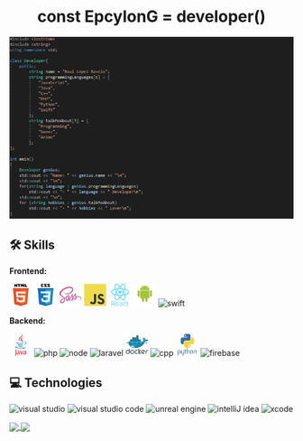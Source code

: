 <h1 align="center">const EpcylonG = developer() </h1>

![App Screenshot](./CodeCpp.png)

<h2>🛠 Skills</h2>

**Frontend:**
<p align="left">
<img src="https://raw.githubusercontent.com/devicons/devicon/master/icons/html5/html5-original-wordmark.svg" alt="html5" width="40" height="40"/>
<img src="https://raw.githubusercontent.com/devicons/devicon/master/icons/css3/css3-original-wordmark.svg" alt="css3" width="40" height="40"/>
<img src="https://raw.githubusercontent.com/devicons/devicon/master/icons/sass/sass-original.svg" alt="sass" width="40" height="40"/>
<img src="https://raw.githubusercontent.com/devicons/devicon/master/icons/javascript/javascript-original.svg" alt="javascript" width="40" height="40"/>
<img src="https://raw.githubusercontent.com/devicons/devicon/master/icons/react/react-original-wordmark.svg" alt="react" width="40" height="40"/>
<img src="https://raw.githubusercontent.com/devicons/devicon/master/icons/android/android-original-wordmark.svg" alt="andorid" width="40" height="40"/>
<img src="https://www.vectorlogo.zone/logos/swift/swift-icon.svg" alt="swift" width="40" height="40"/>
</p>
  
**Backend:**
<p align="left">
<img src="https://raw.githubusercontent.com/devicons/devicon/master/icons/java/java-original-wordmark.svg" alt="java" width="40" height="40"/>
<img src="https://www.vectorlogo.zone/logos/php/php-icon.svg" alt="php" width="40" height="40"/>
<img src="https://www.vectorlogo.zone/logos/nodejs/nodejs-icon.svg" alt="node" width="40" height="40"/>
<img src="https://www.vectorlogo.zone/logos/laravel/laravel-icon.svg" alt="laravel" width="40" height="40"/>
<img src="https://raw.githubusercontent.com/devicons/devicon/master/icons/docker/docker-original-wordmark.svg" alt="docker" width="40" height="40"/>
<img src="https://www.svgrepo.com/show/373526/cpp.svg" alt="cpp" width="40" height="40"/>
<img src="https://raw.githubusercontent.com/devicons/devicon/master/icons/python/python-original-wordmark.svg" alt="python" width="40" height="40"/>
  <img src="https://www.vectorlogo.zone/logos/firebase/firebase-icon.svg" alt="firebase" width="40" height="40"/>
</p>

<h2>💻 Technologies</h2>
<p align="left">
<img src="https://www.svgrepo.com/show/354520/visual-studio.svg" alt="visual studio" width="40" height="40"/>
<img src="https://www.vectorlogo.zone/logos/visualstudio_code/visualstudio_code-icon.svg" alt="visual studio code" width="40" height="40"/>
<img src="https://www.svgrepo.com/show/394536/unreal-engine.svg" alt="unreal engine" width="40" height="40"/>
<img src="https://www.svgrepo.com/show/353906/intellij-idea.svg" alt="intelliJ idea" width="40" height="40"/>
<img src="https://www.vectorlogo.zone/logos/apple_xcode/apple_xcode-icon.svg" alt="xcode" width="40" height="40"/>
</p>

<a href="https://github.com/EpcylonG/github-readme-stats">
  <img align="center" src="https://github-readme-stats.vercel.app/api?username=epcylong&count_private=true&hide=stars&show_icons=true&theme=react&hide_border=true" />
</a>
<a href="https://github.com/EpcylonG/github-readme-stats">
  <img align="center" src="https://github-readme-stats.vercel.app/api/top-langs/?username=epcylong&count_private=true&show_icons=true&theme=react&hide_border=true&layout=compact" />
</a>
